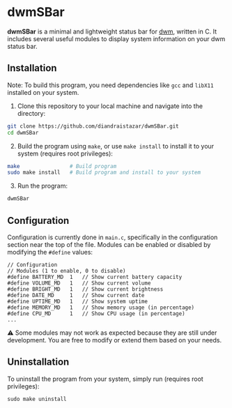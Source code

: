 # dwmSBar

**dwmSBar** is a minimal and lightweight status bar for [dwm](https://dwm.suckless.org/), written in C. It includes several useful modules to display system information on your dwm status bar.  

## Installation
Note: To build this program, you need dependencies like ```gcc``` and ```libX11``` installed on your system.
1. Clone this repository to your local machine and navigate into the directory:
```bash
git clone https://github.com/diandraistazar/dwmSBar.git
cd dwmSBar
```
2. Build the program using ```make```, or use ```make install``` to install it to your system (requires root privileges):
```bash
make                # Build program
sudo make install   # Build program and install to your system
```
3. Run the program:
```bash
dwmSBar
```

## Configuration
Configuration is currently done in ```main.c```, specifically in the configuration section near the top of the file. Modules can be enabled or disabled by modifying the ```#define``` values:
```
// Configuration
// Modules (1 to enable, 0 to disable)
#define BATTERY_MD  1   // Show current battery capacity
#define VOLUME_MD   1   // Show current volume
#define BRIGHT_MD   1   // Show current brightness
#define DATE_MD     1   // Show current date
#define UPTIME_MD   1   // Show system uptime
#define MEMORY_MD   1   // Show memory usage (in percentage)
#define CPU_MD      1   // Show CPU usage (in percentage)
...
```
⚠️ Some modules may not work as expected because they are still under development. You are free to modify or extend them based on your needs.

## Uninstallation
To uninstall the program from your system, simply run (requires root privileges):
```
sudo make uninstall
```
